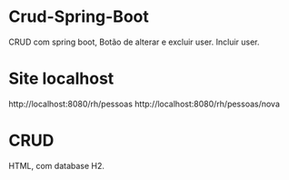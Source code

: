 # Crud-Spring-Boot
CRUD com spring boot, Botão de alterar e excluir user.
Incluir user.

# Site localhost
http://localhost:8080/rh/pessoas
http://localhost:8080/rh/pessoas/nova

# CRUD
HTML, com database H2.
